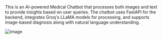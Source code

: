 This is an AI-powered Medical Chatbot that processes both images and text to provide insights based on user queries. The chatbot uses FastAPI for the backend, integrates Groq's LLaMA models for processing, and supports image-based diagnosis along with natural language understanding.


![image](https://github.com/user-attachments/assets/7357bc09-65aa-4340-9f03-4f69de8fbd9a)
